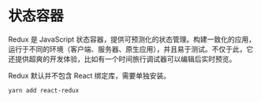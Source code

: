 # 状态容器

Redux 是 JavaScript 状态容器，提供可预测化的状态管理。构建一致化的应用，运行于不同的环境（客户端、服务器、原生应用），并且易于测试。不仅于此，它还提供超爽的开发体验，比如有一个时间旅行调试器可以编辑后实时预览。

Redux 默认并不包含 React 绑定库，需要单独安装。

```bash
yarn add react-redux
```